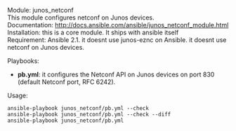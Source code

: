 Module: junos_netconf  
This module configures netconf on Junos devices.   
Documentation: http://docs.ansible.com/ansible/junos_netconf_module.html  
Installation: this is a core module. It ships with ansible itself   
Requirement: Ansible 2.1. it doesnt use junos-eznc on Ansible. it doesnt use netconf on Junos devices. 

Playbooks:
- **pb.yml**: it configures the Netconf API on Junos devices on port 830 (default Netconf port, RFC 6242).  

Usage:
```
ansible-playbook junos_netconf/pb.yml --check   
ansible-playbook junos_netconf/pb.yml --check --diff
ansible-playbook junos_netconf/pb.yml  
```
